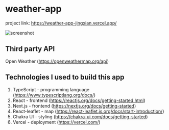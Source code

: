 # weather-app

project link: https://weather-app-jingxian.vercel.app/

![screenshot](https://im7.ezgif.com/tmp/ezgif-7-b4fd4344111b.png)

## Third party API
Open Weather (https://openweathermap.org/api)

## Technologies I used to build this app
1. TypeScript - programming language (https://www.typescriptlang.org/docs/)
2. React - frontend (https://reactjs.org/docs/getting-started.html)
3. Next.js - frontend (https://nextjs.org/docs/getting-started)
4. React-leaflet - map (https://react-leaflet.js.org/docs/start-introduction/)
5. Chakra UI - styling (https://chakra-ui.com/docs/getting-started)
6. Vercel - deployment (https://vercel.com/)
